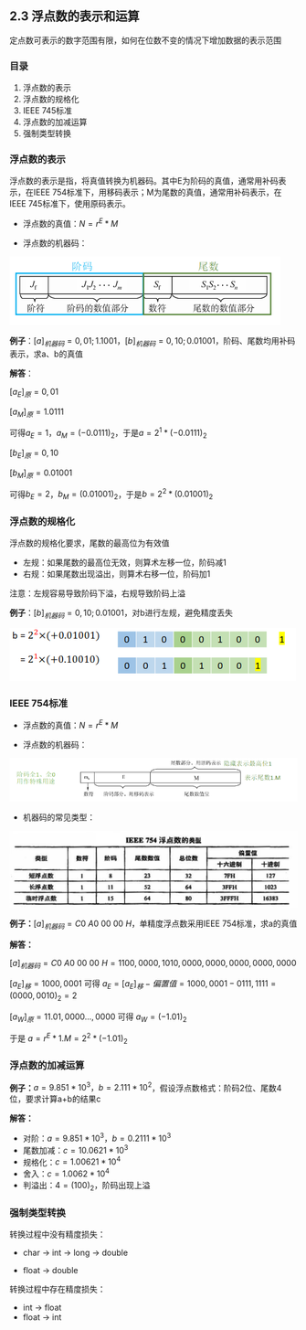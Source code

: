 ## 2.3 浮点数的表示和运算

定点数可表示的数字范围有限，如何在位数不变的情况下增加数据的表示范围

### 目录

1. 浮点数的表示
2. 浮点数的规格化
3. IEEE 745标准
4. 浮点数的加减运算
5. 强制类型转换



### 浮点数的表示

浮点数的表示是指，将真值转换为机器码。其中E为阶码的真值，通常用补码表示，在IEEE 754标准下，用移码表示；M为尾数的真值，通常用补码表示，在IEEE 745标准下，使用原码表示。

* 浮点数的真值：$N = r^E * M$

* 浮点数的机器码：

![image-20210826133548794](image-20210826133548794.png)





**例子**：$[a]_{机器码} = 0,01;1.1001$，$[b]_{机器码} = 0,10;0.01001$，阶码、尾数均用补码表示，求a、b的真值

**解答**：

$[a_E]_原 = 0,01$

$[a_M]_原 = 1.0111$

可得$a_E = 1$，$a_M = (-0.0111)_2$，于是$a = 2^1 * (-0.0111)_2$



$[b_E]_原 = 0,10$

$[b_M]_原 = 0.01001$

可得$b_E = 2$，$b_M = (0.01001)_2$，于是$b = 2^2 * (0.01001)_2$



### 浮点数的规格化

浮点数的规格化要求，尾数的最高位为有效值

* 左规：如果尾数的最高位无效，则算术左移一位，阶码减1
* 右规：如果尾数出现溢出，则算术右移一位，阶码加1

注意：左规容易导致阶码下溢，右规导致阶码上溢



**例子**：$[b]_{机器码} = 0,10;0.01001$，对b进行左规，避免精度丢失

![image-20210826141418159](image-20210826141418159.png)



### IEEE 754标准

* 浮点数的真值：$N = r^E * M$

* 浮点数的机器码：

![image-20210826143347805](image-20210826143347805.png)

* 机器码的常见类型：

![image-20210826144319466](image-20210826144319466.png)



**例子：**$[a]_{机器码} = C0\ A0\ 00\ 00\ H$，单精度浮点数采用IEEE 754标准，求a的真值

**解答：**

$[a]_{机器码} = C0\ A0\ 00\ 00\ H = 1100,0000,1010,0000,0000,0000,0000,0000$

$[a_E]_移 = 1000,0001$ 可得 $a_E = [a_E]_移 - 偏置值 = 1000,0001 - 0111,1111 = (0000,0010)_2 = 2$ 

$[a_W]_原 = 11.01,0000...,0000$ 可得 $a_W = (-1.01)_2$

于是 $a = r^E * 1.M = 2^2 * (-1.01)_2$



### 浮点数的加减运算

**例子：**$a = 9.851 * 10^3，b= 2.111 * 10^2$，假设浮点数格式：阶码2位、尾数4位，要求计算a+b的结果c

**解答：**

* 对阶：$a = 9.851 * 10^3，b = 0.2111 * 10^3$
* 尾数加减：$c = 10.0621 * 10^3$
* 规格化：$c = 1.00621 * 10^4$
* 舍入：$c = 1.0062 * 10^4$
* 判溢出：$4 = (100)_2$，阶码出现上溢



### 强制类型转换

转换过程中没有精度损失：

* char -> int -> long -> double

* float -> double

转换过程中存在精度损失：

* int -> float
* float -> int

